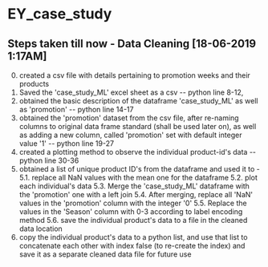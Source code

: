 # EY_case_study

## Steps taken till now - Data Cleaning [18-06-2019 1:17AM]
0. created a csv file with details pertaining to promotion weeks and their products
1. Saved the 'case_study_ML' excel sheet as a csv -- python line 8-12, 
2. obtained the basic description of the dataframe 'case_study_ML' as well as 'promotion' -- python line 14-17
3. obtained the 'promotion' dataset from the csv file, after re-naming columns to original data frame standard (shall be used later on), as well as adding a new column, called 'promotion' set with default integer value '1' -- python line 19-27
4. created a plotting method to observe the individual product-id's data -- python line 30-36
5. obtained a list of unique product ID's from the dataframe and used it to -
5.1. replace all NaN values with the mean one for the dataframe
5.2. plot each individual's data
5.3. Merge the 'case_study_ML' dataframe with the 'promotion' one with a left join
5.4. After merging, replace all 'NaN' values in the 'promotion' column with the integer '0'
5.5. Replace the values in the 'Season' column with 0-3 according to label encoding method
5.6. save the individual product's data to a file in the cleaned data location
6. copy the individual product's data to a python list, and use that list to concatenate each other with index false (to re-create the index) and save it as a separate cleaned data file for future use
